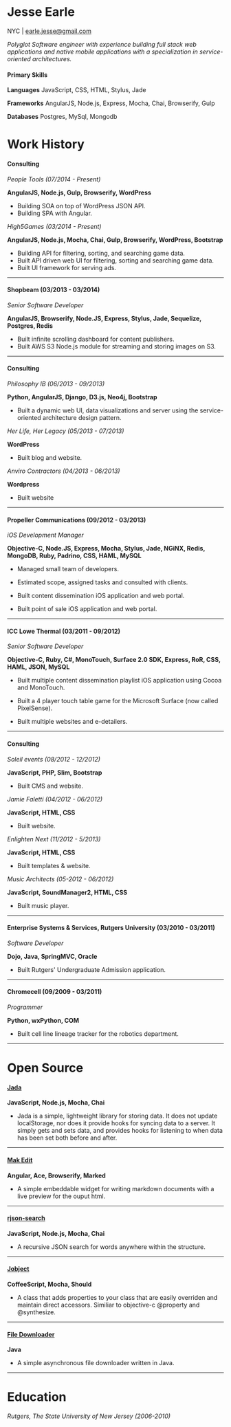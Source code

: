 # Jesse Earle

NYC | earle.jesse@gmail.com

_Polyglot Software engineer with experience building full stack web applications and native mobile applications with a specialization in service-oriented architectures._

#### Primary Skills

__Languages__ JavaScript, CSS, HTML, Stylus, Jade

__Frameworks__ AngularJS, Node.js, Express, Mocha, Chai, Browserify, Gulp

__Databases__ Postgres, MySql, Mongodb

# Work History

#### Consulting 

_People Tools (07/2014 - Present)_

__AngularJS, Node.js, Gulp, Browserify, WordPress__

+ Building SOA on top of WordPress JSON API.
+ Building SPA with Angular.

_High5Games (03/2014 - Present)_

__AngularJS, Node.js, Mocha, Chai, Gulp, Browserify, WordPress, Bootstrap__

+ Building API for filtering, sorting, and searching game data.
+ Built API driven web UI for filtering, sorting and searching game data.
+ Built UI framework for serving ads.

***

#### Shopbeam (03/2013 - 03/2014)

_Senior Software Developer_

__AngularJS, Browserify, Node.JS, Express, Stylus, Jade, Sequelize, Postgres, Redis__

+ Built infinite scrolling dashboard for content publishers.
+ Built AWS S3 Node.js module for streaming and storing images on S3.

***

#### Consulting

_Philosophy IB (06/2013 - 09/2013)_

__Python, AngularJS, Django, D3.js, Neo4j, Bootstrap__

+ Built a dynamic web UI, data visualizations and server using the service-oriented architecture design pattern.

_Her Life, Her Legacy (05/2013 - 07/2013)_

__WordPress__

+ Built blog and website.

_Anviro Contractors (04/2013 - 06/2013)_

__Wordpress__

+ Built website

***

#### Propeller Communications (09/2012 - 03/2013)

_iOS Development Manager_

__Objective-C, Node.JS, Express, Mocha, Stylus, Jade, NGiNX, Redis, MongoDB, Ruby, Padrino, CSS, HAML, MySQL__

+ Managed small team of developers.

+ Estimated scope, assigned tasks and consulted with clients.

+ Built content dissemination iOS application and web portal.

+ Built point of sale iOS application and web portal.

***

#### ICC Lowe Thermal (03/2011 - 09/2012)

_Senior Software Developer_

__Objective-C, Ruby, C#, MonoTouch, Surface 2.0 SDK, Express, RoR, CSS, HAML, JSON, MySQL__

+ Built multiple content dissemination playlist iOS application using Cocoa and MonoTouch.

+ Built a 4 player touch table game for the Microsoft Surface (now called PixelSense).

+ Built multiple websites and e-detailers.

***

#### Consulting

_Soleil events (08/2012 - 12/2012)_

__JavaScript, PHP, Slim, Bootstrap__

+ Built CMS and website.

_Jamie Faletti (04/2012 - 06/2012)_

__JavaScript, HTML, CSS__

+ Built website.

_Enlighten Next (11/2012 - 5/2013)_

__JavaScript, HTML, CSS__

+ Built templates & website.

_Music Architects (05-2012 - 06/2012)_

__JavaScript, SoundManager2, HTML, CSS__

+ Built music player.

***

#### Enterprise Systems & Services, Rutgers University (03/2010 - 03/2011)

_Software Developer_

__Dojo, Java, SpringMVC, Oracle__

+ Built Rutgers' Undergraduate Admission application.

***

#### Chromecell (09/2009 - 03/2011)

_Programmer_

__Python, wxPython, COM__

+ Built cell line lineage tracker for the robotics department.

***

# Open Source

#### [Jada](https://github.com/jearle/jada)

__JavaScript, Node.js, Mocha, Chai__

+ Jada is a simple, lightweight library for storing data. It does not update localStorage, nor does it provide hooks for syncing data to a server. It simply gets and sets data, and provides hooks for listening to when data has been set both before and after.

***

#### [Mak Edit](https://github.com/jearle/mak-edit)

__Angular, Ace, Browserify, Marked__

+ A simple embeddable widget for writing markdown documents with a live preview for the ouput html.

***

#### [rjson-search](https://github.com/jearle/rjson-search)

__JavaScript, Node.js, Mocha, Chai__

+ A recursive JSON search for words anywhere within the structure.

***

#### [Jobject](https://github.com/jearle/jobject)

__CoffeeScript, Mocha, Should__

+ A class that adds properties to your class that are easily overriden and maintain direct accessors. Similiar to objective-c @property and @synthesize.

***

#### [File Downloader](https://github.com/jearle/file-downloader)

__Java__

+ A simple asynchronous file downloader written in Java.

***

# Education

_Rutgers, The State University of New Jersey (2006-2010)_